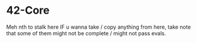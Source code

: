# 42-Core

Meh nth to stalk here
IF u wanna take / copy anything from here, take note that some of them might not be complete / might not pass evals. 

